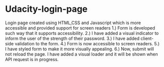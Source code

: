 # Udacity-login-page
Login page created  using HTML,CSS and Javascript which is more accessible  and provided support for screen readers
1.)	Form is developed such way that it supports accessibility.
2.)	I have added a visual indicator to inform the user of the strength of their password.
3.)	I have added client-side validation to the form.
4.)	Form is now accessible to screen readers.
5.)	I have styled form to make it more visually appealing. 
6.)	Now, submit will not reload the page. I have added a visual loader and it will be shown when API request is in progress.

